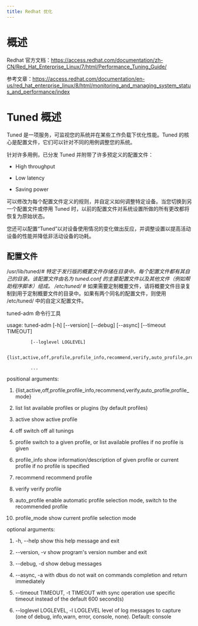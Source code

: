 ```yaml
---
title: Redhat 优化
---
```


# 概述

Redhat 官方文档：<https://access.redhat.com/documentation/zh-CN/Red_Hat_Enterprise_Linux/7/html/Performance_Tuning_Guide/>

参考文章：<https://access.redhat.com/documentation/en-us/red_hat_enterprise_linux/8/html/monitoring_and_managing_system_status_and_performance/index>

# Tuned 概述

Tuned 是一项服务，可监视您的系统并在某些工作负载下优化性能。Tuned 的核心是配置文件，它们可以针对不同的用例调整您的系统。

针对许多用例，已分发 Tuned 并附带了许多预定义的配置文件：

- High throughput

- Low latency

- Saving power

可以修改为每个配置文件定义的规则，并自定义如何调整特定设备。当您切换到另一个配置文件或停用 Tuned 时，以前的配置文件对系统设置所做的所有更改都将恢复为原始状态。

您还可以配置“Tuned”以对设备使用情况的变化做出反应，并调整设置以提高活动设备的性能并降低非活动设备的功耗。

## 配置文件

/usr/lib/tuned/_# 特定于发行版的概要文件存储在目录中。每个配置文件都有其自己的目录。该配置文件由名为 tuned.conf 的主要配置文件以及其他文件（例如帮助程序脚本）组成。
/etc/tuned/_ # 如果需要定制概要文件，请将概要文件目录复制到用于定制概要文件的目录中。如果有两个同名的配置文件，则使用 /etc/tuned/ 中的自定义配置文件。

tuned-adm 命令行工具

usage: tuned-adm \[-h] \[--version] \[--debug] \[--async] \[--timeout TIMEOUT]

             [--loglevel LOGLEVEL]

             {list,active,off,profile,profile_info,recommend,verify,auto_profile,profile_mode}

             ...

positional arguments:

1. {list,active,off,profile,profile_info,recommend,verify,auto_profile,profile_mode}

2. list list available profiles or plugins (by default profiles)

3. active show active profile

4. off switch off all tunings

5. profile switch to a given profile, or list available profiles if no profile is given

6. profile_info show information/description of given profile or current profile if no profile is specified

7. recommend recommend profile

8. verify verify profile

9. auto_profile enable automatic profile selection mode, switch to the recommended profile

10. profile_mode show current profile selection mode

optional arguments:

1. -h, --help show this help message and exit

2. --version, -v show program's version number and exit

3. --debug, -d show debug messages

4. --async, -a with dbus do not wait on commands completion and return immediately

5. --timeout TIMEOUT, -t TIMEOUT with sync operation use specific timeout instead of the default 600 second(s)

6. --loglevel LOGLEVEL, -l LOGLEVEL level of log messages to capture (one of debug, info,warn, error, console, none). Default: console
